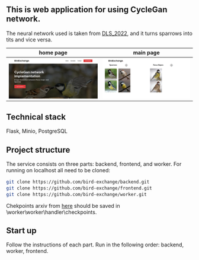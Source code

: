 ## This is web application for using CycleGan network.
The neural network used is taken from <a href="https://github.com/vladimirprotsenko/DLS_project_2022">DLS_2022</a>, and it turns sparrows into tits and vice versa.

home page|main page
:-:|:-:
![Alt-текст](https://github.com/bird-exchange/.github/blob/main/profile/background.png?raw=true) | ![Alt-текст](https://github.com/bird-exchange/.github/blob/main/profile/example.png?raw=true)

## Technical stack
Flask, Minio, PostgreSQL

## Project structure

The service consists on three parts: backend, frontend, and worker. For running on localhost all need to be cloned:

```bash
git clone https://github.com/bird-exchange/backend.git
git clone https://github.com/bird-exchange/frontend.git
git clone https://github.com/bird-exchange/worker.git
```
Chekpoints arxiv from <a href="https://disk.yandex.ru/d/0_wNLkkyLIRdJA">here</a> should be saved in \worker\worker\handler\checkpoints\.

## Start up
Follow the instructions of each part. Run in the following order: backend, worker, frontend.
